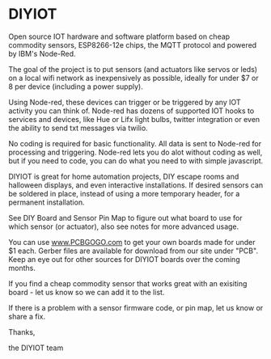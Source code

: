 # DIYIOT
Open source IOT hardware and software platform based on cheap commodity sensors, ESP8266-12e chips, the MQTT protocol and powered by IBM's Node-Red.

The goal of the project is to put sensors (and actuators like servos or leds) on a local wifi network as inexpensively as possible, ideally for under $7 or 8 per device (including a power supply). 

Using Node-red, these devices can trigger or be triggered by any IOT activity you can think of. Node-red has dozens of supported IOT hooks to services and devices, like Hue or Lifx light bulbs, twitter integration or even the ability to send txt messages via twilio.

No coding is required for basic functionality. All data is sent to Node-red for processing and triggering. Node-red lets you do alot without coding as well, but if you need to code, you can do what you need to with simple javascript. 

DIYIOT is great for home automation projects, DIY escape rooms and halloween displays, and even interactive installations. If desired sensors can be soldered in place, instead of using a more temporary header, for a permanent installation. 

See DIY Board and Sensor Pin Map to figure out what board to use for which sensor (or actuator), also see notes for more advanced usage.

You can use www.PCBGOGO.com to get your own boards made for under $1 each. Gerber files are available for download from our site under "PCB". Keep an eye out for other sources for DIYIOT boards over the coming months. 

If you find a cheap commodity sensor that works great with an exisiting board - let us know so we can add it to the list.

If there is a problem with a sensor firmware code, or pin map, let us know or share a fix.

Thanks, 

the DIYIOT team
